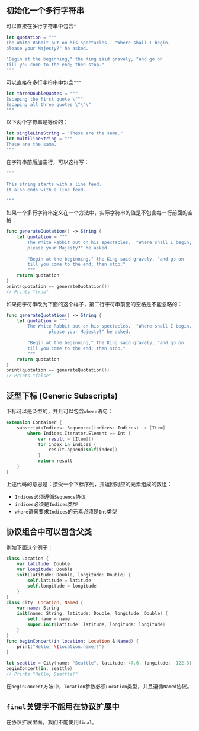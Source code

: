 ## 初始化一个多行字符串

可以直接在多行字符串中包含`"`

```swift
let quotation = """
The White Rabbit put on his spectacles.  "Where shall I begin,
please your Majesty?" he asked.
 
"Begin at the beginning," the King said gravely, "and go on
till you come to the end; then stop."
"""
```

可以直接在多行字符串中包含`"""`

```swift
let threeDoubleQuotes = """
Escaping the first quote \"""
Escaping all three quotes \"\"\"
"""
```

以下两个字符串是等价的：

```swift
let singleLineString = "These are the same."
let multilineString = """
These are the same.
"""
```

在字符串前后加空行，可以这样写：

```swift
"""
 
This string starts with a line feed.
It also ends with a line feed.
 
"""
```

如果一个多行字符串定义在一个方法中，实际字符串的值是不包含每一行前面的空格：

```swift
func generateQuotation() -> String {
    let quotation = """
        The White Rabbit put on his spectacles.  "Where shall I begin,
        please your Majesty?" he asked.
 
        "Begin at the beginning," the King said gravely, "and go on
        till you come to the end; then stop."
        """
    return quotation
}
print(quotation == generateQuotation())
// Prints "true"
```

如果把字符串改为下面的这个样子，第二行字符串前面的空格是不能忽略的：

```swift
func generateQuotation() -> String {
    let quotation = """
        The White Rabbit put on his spectacles.  "Where shall I begin,
                please your Majesty?" he asked.
 
        "Begin at the beginning," the King said gravely, "and go on
        till you come to the end; then stop."
        """
    return quotation
}
print(quotation == generateQuotation())
// Prints "false"
```

## 泛型下标 (Generic Subscripts)

下标可以是泛型的，并且可以包含`where`语句：

```swift
extension Container {
    subscript<Indices: Sequence>(indices: Indices) -> [Item]
        where Indices.Iterator.Element == Int {
            var result = [Item]()
            for index in indices {
                result.append(self[index])
            }
            return result
    }
}
```

上述代码的意思是：接受一个下标序列，并返回对应的元素组成的数组：
- `Indices`必须遵循`Sequence`协议
- `indices`必须是`Indices`类型
- `where`语句要求`Indices`的元素必须是`Int`类型

## 协议组合中可以包含父类

例如下面这个例子：

```swift
class Location {
    var latitude: Double
    var longitude: Double
    init(latitude: Double, longitude: Double) {
        self.latitude = latitude
        self.longitude = longitude
    }
}
class City: Location, Named {
    var name: String
    init(name: String, latitude: Double, longitude: Double) {
        self.name = name
        super.init(latitude: latitude, longitude: longitude)
    }
}
func beginConcert(in location: Location & Named) {
    print("Hello, \(location.name)!")
}
 
let seattle = City(name: "Seattle", latitude: 47.6, longitude: -122.3)
beginConcert(in: seattle)
// Prints "Hello, Seattle!"
```

在`beginConcert`方法中，`location`参数必须`Location`类型，并且遵循`Named`协议。

## `final`关键字不能用在协议扩展中

在协议扩展里面，我们不能使用`final`。
